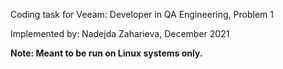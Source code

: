 Coding task for Veeam: Developer in QA Engineering, Problem 1

Implemented by: Nadejda Zaharieva, December 2021

**Note: Meant to be run on Linux systems only.**
